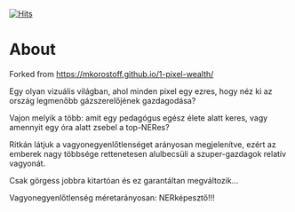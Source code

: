 [![Hits](https://hits.sh/nerkepeszto.github.io.svg)](https://hits.sh/nerkepeszto.github.io/)

# About

Forked from https://mkorostoff.github.io/1-pixel-wealth/

Egy olyan vizuális világban, ahol minden pixel egy ezres, hogy néz ki az ország legmenőbb gázszerelőjének gazdagodása?

Vajon melyik a több: amit egy pedagógus egész élete alatt keres, vagy amennyit egy óra alatt zsebel a top-NERes? 

Ritkán látjuk a vagyonegyenlőtlenséget arányosan megjelenítve, ezért az emberek nagy többsége rettenetesen alulbecsüli a szuper-gazdagok relatív vagyonát. 

Csak görgess jobbra kitartóan és ez garantáltan megváltozik... 

Vagyonegyenlőtlenség méretarányosan: NERképesztő!!! 

